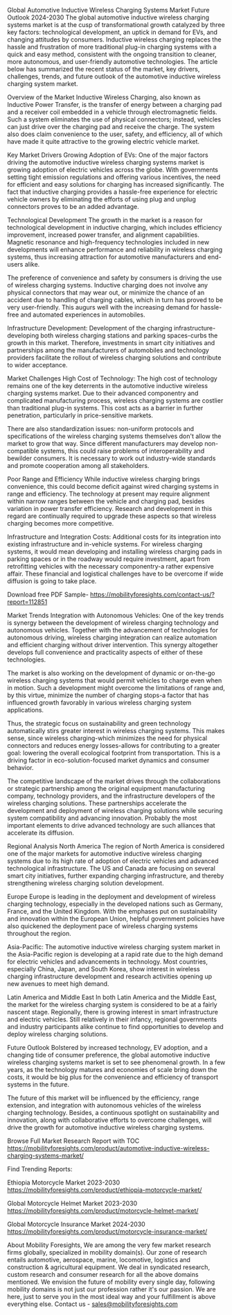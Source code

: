 Global Automotive Inductive Wireless Charging Systems Market Future Outlook 2024-2030
The global automotive inductive wireless charging systems market is at the cusp of transformational growth catalyzed by three key factors: technological development, an uptick in demand for EVs, and changing attitudes by consumers. Inductive wireless charging replaces the hassle and frustration of more traditional plug-in charging systems with a quick and easy method, consistent with the ongoing transition to cleaner, more autonomous, and user-friendly automotive technologies. The article below has summarized the recent status of the market, key drivers, challenges, trends, and future outlook of the automotive inductive wireless charging system market.

Overview of the Market Inductive Wireless Charging, also known as Inductive Power Transfer, is the transfer of energy between a charging pad and a receiver coil embedded in a vehicle through electromagnetic fields. Such a system eliminates the use of physical connectors; instead, vehicles can just drive over the charging pad and receive the charge. The system also does claim convenience to the user, safety, and efficiency, all of which have made it quite attractive to the growing electric vehicle market.

Key Market Drivers
Growing Adoption of EVs: One of the major factors driving the automotive inductive wireless charging systems market is growing adoption of electric vehicles across the globe. With governments setting tight emission regulations and offering various incentives, the need for efficient and easy solutions for charging has increased significantly. The fact that inductive charging provides a hassle-free experience for electric vehicle owners by eliminating the efforts of using plug and unplug connectors proves to be an added advantage.

Technological Development The growth in the market is a reason for technological development in inductive charging, which includes efficiency improvement, increased power transfer, and alignment capabilities. Magnetic resonance and high-frequency technologies included in new developments will enhance performance and reliability in wireless charging systems, thus increasing attraction for automotive manufacturers and end-users alike.

The preference of convenience and safety by consumers is driving the use of wireless charging systems. Inductive charging does not involve any physical connectors that may wear out, or minimize the chance of an accident due to handling of charging cables, which in turn has proved to be very user-friendly. This augurs well with the increasing demand for hassle-free and automated experiences in automobiles.

Infrastructure Development: Development of the charging infrastructure-developing both wireless charging stations and parking spaces-curbs the growth in this market. Therefore, investments in smart city initiatives and partnerships among the manufacturers of automobiles and technology providers facilitate the rollout of wireless charging solutions and contribute to wider acceptance.

Market Challenges
High Cost of Technology: The high cost of technology remains one of the key deterrents in the automotive inductive wireless charging systems market. Due to their advanced componentry and complicated manufacturing process, wireless charging systems are costlier than traditional plug-in systems. This cost acts as a barrier in further penetration, particularly in price-sensitive markets.

There are also standardization issues: non-uniform protocols and specifications of the wireless charging systems themselves don't allow the market to grow that way. Since different manufacturers may develop non-compatible systems, this could raise problems of interoperability and bewilder consumers. It is necessary to work out industry-wide standards and promote cooperation among all stakeholders.

Poor Range and Efficiency While inductive wireless charging brings convenience, this could become deficit against wired charging systems in range and efficiency. The technology at present may require alignment within narrow ranges between the vehicle and charging pad, besides variation in power transfer efficiency. Research and development in this regard are continually required to upgrade these aspects so that wireless charging becomes more competitive.

Infrastructure and Integration Costs: Additional costs for its integration into existing infrastructure and in-vehicle systems. For wireless charging systems, it would mean developing and installing wireless charging pads in parking spaces or in the roadway would require investment, apart from retrofitting vehicles with the necessary componentry-a rather expensive affair. These financial and logistical challenges have to be overcome if wide diffusion is going to take place.

Download free PDF Sample- https://mobilityforesights.com/contact-us/?report=112851

Market Trends
Integration with Autonomous Vehicles: One of the key trends is synergy between the development of wireless charging technology and autonomous vehicles. Together with the advancement of technologies for autonomous driving, wireless charging integration can realize automation and efficient charging without driver intervention. This synergy altogether develops full convenience and practicality aspects of either of these technologies.

The market is also working on the development of dynamic or on-the-go wireless charging systems that would permit vehicles to charge even when in motion. Such a development might overcome the limitations of range and, by this virtue, minimize the number of charging stops-a factor that has influenced growth favorably in various wireless charging system applications.

Thus, the strategic focus on sustainability and green technology automatically stirs greater interest in wireless charging systems. This makes sense, since wireless charging-which minimizes the need for physical connectors and reduces energy losses-allows for contributing to a greater goal: lowering the overall ecological footprint from transportation. This is a driving factor in eco-solution-focused market dynamics and consumer behavior.

The competitive landscape of the market drives through the collaborations or strategic partnership among the original equipment manufacturing company, technology providers, and the infrastructure developers of the wireless charging solutions. These partnerships accelerate the development and deployment of wireless charging solutions while securing system compatibility and advancing innovation. Probably the most important elements to drive advanced technology are such alliances that accelerate its diffusion.

Regional Analysis
North America The region of North America is considered one of the major markets for automotive inductive wireless charging systems due to its high rate of adoption of electric vehicles and advanced technological infrastructure. The US and Canada are focusing on several smart city initiatives, further expanding charging infrastructure, and thereby strengthening wireless charging solution development.

Europe Europe is leading in the deployment and development of wireless charging technology, especially in the developed nations such as Germany, France, and the United Kingdom. With the emphases put on sustainability and innovation within the European Union, helpful government policies have also quickened the deployment pace of wireless charging systems throughout the region.

Asia-Pacific: The automotive inductive wireless charging system market in the Asia-Pacific region is developing at a rapid rate due to the high demand for electric vehicles and advancements in technology. Most countries, especially China, Japan, and South Korea, show interest in wireless charging infrastructure development and research activities opening up new avenues to meet high demand.

Latin America and Middle East In both Latin America and the Middle East, the market for the wireless charging system is considered to be at a fairly nascent stage. Regionally, there is growing interest in smart infrastructure and electric vehicles. Still relatively in their infancy, regional governments and industry participants alike continue to find opportunities to develop and deploy wireless charging solutions.

Future Outlook
Bolstered by increased technology, EV adoption, and a changing tide of consumer preference, the global automotive inductive wireless charging systems market is set to see phenomenal growth. In a few years, as the technology matures and economies of scale bring down the costs, it would be big plus for the convenience and efficiency of transport systems in the future.

The future of this market will be influenced by the efficiency, range extension, and integration with autonomous vehicles of the wireless charging technology. Besides, a continuous spotlight on sustainability and innovation, along with collaborative efforts to overcome challenges, will drive the growth for automotive inductive wireless charging systems.


Browse Full Market Research Report with TOC https://mobilityforesights.com/product/automotive-inductive-wireless-charging-systems-market/

Find Trending Reports:



Ethiopia Motorcycle Market 2023-2030 https://mobilityforesights.com/product/ethiopia-motorcycle-market/



Global Motorcycle Helmet Market 2023-2030 https://mobilityforesights.com/product/motorcycle-helmet-market/



Global Motorcycle Insurance Market 2024-2030 https://mobilityforesights.com/product/motorcycle-insurance-market/

About Mobility Foresights,
We are among the very few market research firms globally, specialized in mobility domain(s). Our zone of research entails automotive, aerospace, marine, locomotive, logistics and construction & agricultural equipment. We deal in syndicated research, custom research and consumer research for all the above domains mentioned.
We envision the future of mobility every single day, following mobility domains is not just our profession rather it's our passion. We are here, just to serve you in the most ideal way and your fulfillment is above everything else. Contact us -  sales@mobilityforesights.com 

